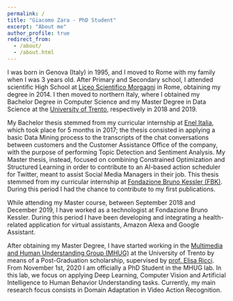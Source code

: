 ```yaml
---
permalink: /
title: "Giacomo Zara - PhD Student"
excerpt: "About me"
author_profile: true
redirect_from: 
  - /about/
  - /about.html
---
```


I was born in Genova (Italy) in 1995, and I moved to Rome with my family when I was 3 years old. After Primary and Secondary school, I attended scientific High School at [Liceo Scientifico Morgagni](https://www.liceomorgagni.edu.it/) in Rome, obtaining my degree in 2014. I then moved to northern Italy, where I obtained my Bachelor Degree in Computer Science and my Master Degree in Data Science at the [University of Trento](https://www.unitn.it/), respectively in 2018 and 2019. 

My Bachelor thesis stemmed from my curricular internship at [Enel Italia](https://www.enel.it/), which took place for 5 months in 2017; the thesis consisted in applying a basic Data Mining process to the transcripts of the chat conversations between customers and the Customer Assistance Office of the company, with the purpose of performing Topic Detection and Sentiment Analysis. My Master thesis, instead, focused on combining Constrained Optimization and Structured Learning in order to contribute to an AI-based action scheduler for Twitter, meant to assist Social Media Managers in their job. This thesis stemmed from my curricular internship at [Fondazione Bruno Kessler (FBK)](https://www.fbk.eu/en/). During this period I had the chance to contribute to my first publications.

While attending my Master course, between September 2018 and December 2019, I have worked as a technologist at Fondazione Bruno Kessler. During this period I have been developing and integrating a health-related application for virtual assistants, Amazon Alexa and Google Assistant.

After obtaining my Master Degree, I have started working in the [Multimedia and Human Understanding Group (MHUG)](http://mhug.disi.unitn.it/) at the University of Trento by means of a Post-Graduation scholarship, supervised by [prof. Elisa Ricci](http://elisaricci.eu/). From November 1st, 2020 I am officially a PhD Student in the MHUG lab. In this lab, we focus on applying Deep Learning, Computer Vision and Artificial Intelligence to Human Behavior Understanding tasks. Currently, my main research focus consists in Domain Adaptation in Video Action Recognition.
